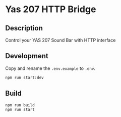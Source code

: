 # Yas 207 HTTP Bridge

## Description

Control your YAS 207 Sound Bar with HTTP interface

## Development

Copy and rename the `.env.example` to `.env`.

```bash
npm run start:dev
```

## Build

```bash
npm run build
npm run start
```

